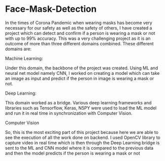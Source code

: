 # Face-Mask-Detection
In the times of Corona Pandemic when wearing masks has become very necessary for our safety as well as the safety of others, I have created a project which can detect and confirm if a person is wearing a mask or not with up to 99% accuracy. This was a very challenging project as it is an outcome of more than three different domains combined. These different domains are:

Machine Learning:

Under this domain, the backbone of the project was created. Using ML and neural net model namely CNN, I worked on creating a model which can take an image as input and predict if the person in image is wearing a mask or not.

Deep Learning:

This domain worked as a bridge. Various deep learning frameworks and libraries such as Tensorflow, Keras, N5PY were used to load the ML model and run it in real time in synchronization with Computer Vision.

Computer Vision

So, this is the most exciting part of this project because here we are able to see the execution of all the work done on backend. I used OpenCV library to capture video in real time which is then through the Deep Learning bridge is sent to the ML and CNN model where it is compared to the previous data and then the model predicts if the person is wearing a mask or not
